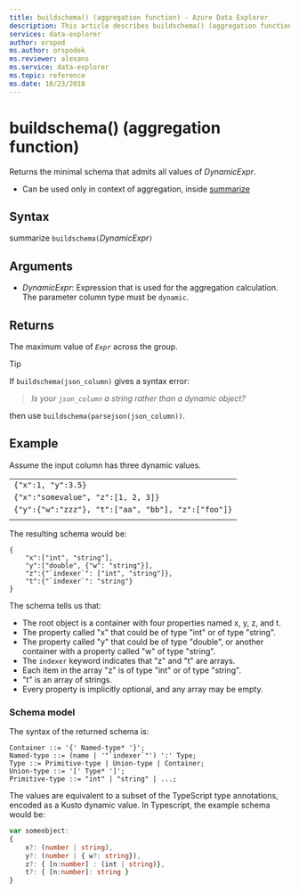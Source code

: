 ```yaml
---
title: buildschema() (aggregation function) - Azure Data Explorer
description: This article describes buildschema() (aggregation function) in Azure Data Explorer.
services: data-explorer
author: orspod
ms.author: orspodek
ms.reviewer: alexans
ms.service: data-explorer
ms.topic: reference
ms.date: 10/23/2018
---
```

# buildschema() (aggregation function)

Returns the minimal schema that admits all values of *DynamicExpr*.

* Can be used only in context of aggregation, inside [summarize](summarizeoperator.md)

## Syntax

summarize `buildschema(`*DynamicExpr*`)`

## Arguments

* *DynamicExpr*: Expression that is used for the aggregation calculation. The parameter column type must be `dynamic`. 

## Returns

The maximum value of *`Expr`* across the group.

> [!TIP] 
> If `buildschema(json_column)` gives a syntax error:
>
> > *Is your `json_column` a string rather than a dynamic object?*
>
> then use `buildschema(parsejson(json_column))`.

## Example

Assume the input column has three dynamic values.

||
|---|
|`{"x":1, "y":3.5}`|
|`{"x":"somevalue", "z":[1, 2, 3]}`|
|`{"y":{"w":"zzz"}, "t":["aa", "bb"], "z":["foo"]}`|
||

The resulting schema would be:

```kusto
{ 
    "x":["int", "string"],
    "y":["double", {"w": "string"}],
    "z":{"`indexer`": ["int", "string"]},
    "t":{"`indexer`": "string"}
}
```

The schema tells us that:

* The root object is a container with four properties named x, y, z, and t.
* The property called "x" that could be of type "int" or of type "string".
* The property called "y" that could be of type "double", or another container with a property called "w" of type "string".
* The ``indexer`` keyword indicates that "z" and "t" are arrays.
* Each item in the array "z" is of type "int" or of type "string".
* "t" is an array of strings.
* Every property is implicitly optional, and any array may be empty.

### Schema model

The syntax of the returned schema is:

```output
Container ::= '{' Named-type* '}';
Named-type ::= (name | '"`indexer`"') ':' Type;
Type ::= Primitive-type | Union-type | Container;
Union-type ::= '[' Type* ']';
Primitive-type ::= "int" | "string" | ...;
```

The values are equivalent to a subset of the TypeScript type annotations, encoded as a Kusto dynamic value. 
In Typescript, the example schema would be:

```typescript
var someobject: 
{
    x?: (number | string),
    y?: (number | { w?: string}),
    z?: { [n:number] : (int | string)},
    t?: { [n:number]: string }
}
```
